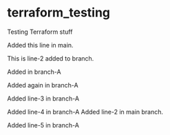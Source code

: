 # terraform_testing
Testing Terraform stuff

Added this line in main.

This is line-2 added to branch. 

Added in branch-A

Added again in branch-A

Added line-3 in branch-A

Added line-4 in branch-A
Added line-2 in main branch.

Added line-5 in branch-A
